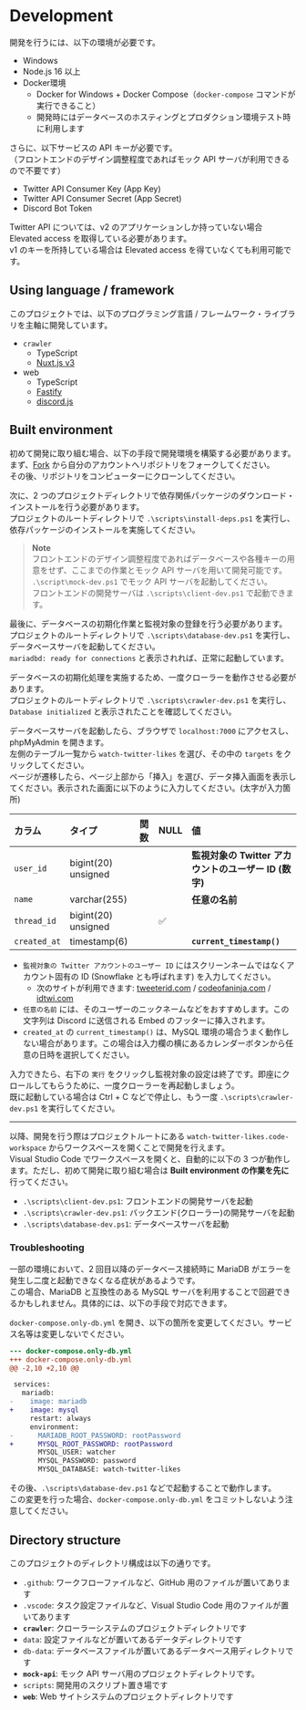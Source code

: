 # Development

開発を行うには、以下の環境が必要です。

- Windows
- Node.js 16 以上
- Docker環境
  - Docker for Windows + Docker Compose（`docker-compose` コマンドが実行できること）
  - 開発時にはデータベースのホスティングとプロダクション環境テスト時に利用します

さらに、以下サービスの API キーが必要です。  
（フロントエンドのデザイン調整程度であればモック API サーバが利用できるので不要です）

- Twitter API Consumer Key (App Key)
- Twitter API Consumer Secret (App Secret)
- Discord Bot Token

Twitter API については、v2 のアプリケーションしか持っていない場合 Elevated access を取得している必要があります。  
v1 のキーを所持している場合は Elevated access を得ていなくても利用可能です。

## Using language / framework

このプロジェクトでは、以下のプログラミング言語 / フレームワーク・ライブラリを主軸に開発しています。

- `crawler`
  - TypeScript
  - [Nuxt.js v3](https://nuxt.com)
- web
  - TypeScript
  - [Fastify](https://www.fastify.io)
  - [discord.js](https://discord.js.org)

## Built environment

初めて開発に取り組む場合、以下の手段で開発環境を構築する必要があります。
まず、[Fork](https://github.com/tomacheese/watch-twitter-likes/fork) から自分のアカウントへリポジトリをフォークしてください。  
その後、リポジトリをコンピューターにクローンしてください。

次に、2 つのプロジェクトディレクトリで依存関係パッケージのダウンロード・インストールを行う必要があります。  
プロジェクトのルートディレクトリで `.\scripts\install-deps.ps1` を実行し、依存パッケージのインストールを実施してください。

> **Note**  
> フロントエンドのデザイン調整程度であればデータベースや各種キーの用意をせず、ここまでの作業とモック API サーバを用いて開発可能です。  
> `.\script\mock-dev.ps1` でモック API サーバを起動してください。  
> フロントエンドの開発サーバは `.\scripts\client-dev.ps1` で起動できます。

最後に、データベースの初期化作業と監視対象の登録を行う必要があります。  
プロジェクトのルートディレクトリで `.\scripts\database-dev.ps1` を実行し、データベースサーバを起動してください。  
`mariadbd: ready for connections` と表示されれば、正常に起動しています。

データベースの初期化処理を実施するため、一度クローラーを動作させる必要があります。  
プロジェクトのルートディレクトリで `.\scripts\crawler-dev.ps1` を実行し、`Database initialized` と表示されたことを確認してください。

データベースサーバを起動したら、ブラウザで `localhost:7000` にアクセスし、phpMyAdmin を開きます。  
左側のテーブル一覧から `watch-twitter-likes` を選び、その中の `targets` をクリックしてください。  
ページが遷移したら、ページ上部から「挿入」を選び、データ挿入画面を表示してください。表示された画面に以下のように入力してください。(太字が入力箇所)

| カラム       | タイプ              | 関数 | NULL | 値                                                    |
| :----------- | :------------------ | :--- | :--- | :---------------------------------------------------- |
| `user_id`    | bigint(20) unsigned |      |      | **監視対象の Twitter アカウントのユーザー ID (数字)** |
| `name`       | varchar(255)        |      |      | **任意の名前**                                        |
| `thread_id`  | bigint(20) unsigned |      | ✅   |                                                       |
| `created_at` | timestamp(6)        |      |      | **`current_timestamp()`**                             |

- `監視対象の Twitter アカウントのユーザー ID` にはスクリーンネームではなくアカウント固有の ID (Snowflake とも呼ばれます) を入力してください。
  - 次のサイトが利用できます: [tweeterid.com](https://tweeterid.com/) / [codeofaninja.com](https://www.codeofaninja.com/tools/find-twitter-id/) / [idtwi.com](https://idtwi.com/)
- `任意の名前` には、そのユーザーのニックネームなどをおすすめします。この文字列は Discord に送信される Embed のフッターに挿入されます。
- `created_at` の `current_timestamp()` は、MySQL 環境の場合うまく動作しない場合があります。この場合は入力欄の横にあるカレンダーボタンから任意の日時を選択してください。

入力できたら、右下の `実行` をクリックし監視対象の設定は終了です。即座にクロールしてもらうために、一度クローラーを再起動しましょう。  
既に起動している場合は Ctrl + C などで停止し、もう一度 `.\scripts\crawler-dev.ps1` を実行してください。

---

以降、開発を行う際はプロジェクトルートにある `watch-twitter-likes.code-workspace` からワークスペースを開くことで開発を行えます。  
Visual Studio Code でワークスペースを開くと、自動的に以下の 3 つが動作します。ただし、初めて開発に取り組む場合は **Built environment の作業を先に** 行ってください。

- `.\scripts\client-dev.ps1`: フロントエンドの開発サーバを起動
- `.\scripts\crawler-dev.ps1`: バックエンド(クローラー)の開発サーバを起動
- `.\scripts\database-dev.ps1`: データベースサーバを起動

### Troubleshooting

一部の環境において、2 回目以降のデータベース接続時に MariaDB がエラーを発生し二度と起動できなくなる症状があるようです。  
この場合、MariaDB と互換性のある MySQL サーバを利用することで回避できるかもしれません。具体的には、以下の手段で対応できます。

`docker-compose.only-db.yml` を開き、以下の箇所を変更してください。サービス名等は変更しないでください。

```diff
--- docker-compose.only-db.yml
+++ docker-compose.only-db.yml
@@ -2,10 +2,10 @@

 services:
   mariadb:
-    image: mariadb
+    image: mysql
     restart: always
     environment:
-      MARIADB_ROOT_PASSWORD: rootPassword
+      MYSQL_ROOT_PASSWORD: rootPassword
       MYSQL_USER: watcher
       MYSQL_PASSWORD: password
       MYSQL_DATABASE: watch-twitter-likes
```

その後、`.\scripts\database-dev.ps1` などで起動することで動作します。  
この変更を行った場合、`docker-compose.only-db.yml` をコミットしないよう注意してください。

## Directory structure

このプロジェクトのディレクトリ構成は以下の通りです。

- `.github`: ワークフローファイルなど、GitHub 用のファイルが置いてあります
- `.vscode`: タスク設定ファイルなど、Visual Studio Code 用のファイルが置いてあります
- **`crawler`**: クローラーシステムのプロジェクトディレクトリです
- `data`: 設定ファイルなどが置いてあるデータディレクトリです
- `db-data`: データベースファイルが置いてあるデータベース用ディレクトリです
- **`mock-api`**: モック API サーバ用のプロジェクトディレクトリです。
- `scripts`: 開発用のスクリプト置き場です
- **`web`**: Web サイトシステムのプロジェクトディレクトリです
